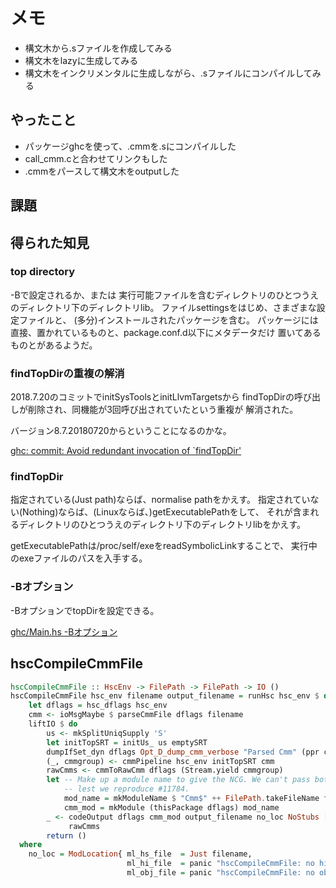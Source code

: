 メモ
====

* 構文木から.sファイルを作成してみる
* 構文木をlazyに生成してみる
* 構文木をインクリメンタルに生成しながら、.sファイルにコンパイルしてみる

やったこと
----------

* パッケージghcを使って、.cmmを.sにコンパイルした
* call\_cmm.cと合わせてリンクもした
* .cmmをパースして構文木をoutputした

課題
----

得られた知見
------------

### top directory

-Bで設定されるか、または
実行可能ファイルを含むディレクトリのひとつうえのディレクトリ下のディレクトリlib。
ファイルsettingsをはじめ、さまざまな設定ファイルと、
(多分)インストールされたパッケージを含む。
パッケージには直接、置かれているものと、package.conf.d以下にメタデータだけ
置いてあるものとがあるようだ。

### findTopDirの重複の解消

2018.7.20のコミットでinitSysToolsとinitLlvmTargetsから
findTopDirの呼び出しが削除され、同機能が3回呼び出されていたという重複が
解消された。

バージョン8.7.20180720からということになるのかな。

[ghc: commit: Avoid redundant invocation of `findTopDir'](
https://github.com/ghc/ghc/commit/f64f06bebddd1dbfc6568f36fa1f91f758fa22f1)

### findTopDir

指定されている(Just path)ならば、normalise pathをかえす。
指定されていない(Nothing)ならば、(Linuxならば、)getExecutablePathをして、
それが含まれるディレクトリのひとつうえのディレクトリ下のディレクトリlibをかえす。

getExecutablePathは/proc/self/exeをreadSymbolicLinkすることで、
実行中のexeファイルのパスを入手する。

### -Bオプション

-BオプションでtopDirを設定できる。

[ghc/Main.hs -Bオプション](
https://github.com/ghc/ghc/blame/d1514e8f0e146e7b917bbb05465f875a5de4b2a4/ghc/Main.hs#L102)

hscCompileCmmFile
-----------------

```hs
hscCompileCmmFile :: HscEnv -> FilePath -> FilePath -> IO ()
hscCompileCmmFile hsc_env filename output_filename = runHsc hsc_env $ do
    let dflags = hsc_dflags hsc_env
    cmm <- ioMsgMaybe $ parseCmmFile dflags filename
    liftIO $ do
        us <- mkSplitUniqSupply 'S'
        let initTopSRT = initUs_ us emptySRT
        dumpIfSet_dyn dflags Opt_D_dump_cmm_verbose "Parsed Cmm" (ppr cmm)
        (_, cmmgroup) <- cmmPipeline hsc_env initTopSRT cmm
        rawCmms <- cmmToRawCmm dflags (Stream.yield cmmgroup)
        let -- Make up a module name to give the NCG. We can't pass bottom here
            -- lest we reproduce #11784.
            mod_name = mkModuleName $ "Cmm$" ++ FilePath.takeFileName filename
            cmm_mod = mkModule (thisPackage dflags) mod_name
        _ <- codeOutput dflags cmm_mod output_filename no_loc NoStubs [] []
             rawCmms
        return ()
  where
    no_loc = ModLocation{ ml_hs_file  = Just filename,
                          ml_hi_file  = panic "hscCompileCmmFile: no hi file",
                          ml_obj_file = panic "hscCompileCmmFile: no obj file" }
```

